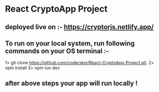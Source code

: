 # React CryptoApp Project

## deployed live on :- https://cryptorjs.netlify.app/

## To run on your local system, run following commands on your OS terminal :-
1> git clone https://github.com/coderskm/React-CryptoApp-Project.git.
2> npm install
3> npm run dev

## after above steps your app will run locally !


